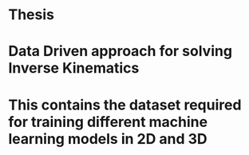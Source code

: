 # Thesis
# Data Driven approach for solving Inverse Kinematics 
# This contains the dataset required for training different machine learning models in 2D and 3D

